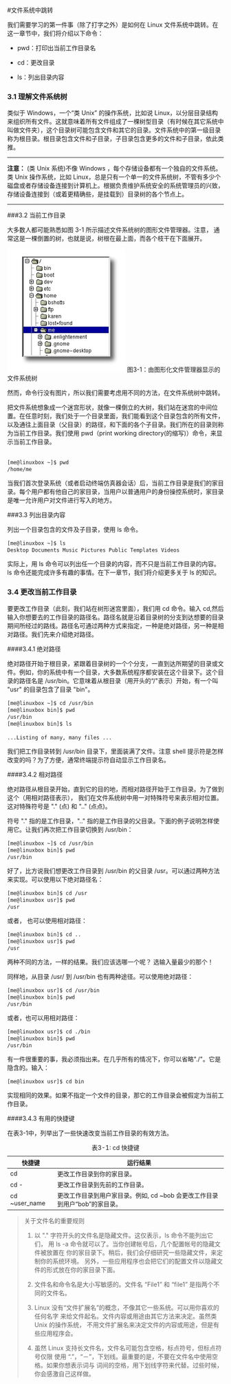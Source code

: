 #文件系统中跳转

我们需要学习的第一件事（除了打字之外）是如何在 Linux 文件系统中跳转。在这一章节中，我们将介绍以下命令：

* pwd：打印出当前工作目录名

*  cd：更改目录

*  ls：列出目录内容


### 3.1 理解文件系统树


类似于 Windows，一个“类 Unix” 的操作系统，比如说 Linux，以分层目录结构来组织所有文件。这就意味着所有文件组成了一棵树型目录（有时候在其它系统中叫做文件夹），这个目录树可能包含文件和其它的目录。文件系统中的第一级目录称为根目录。根目录包含文件和子目录，子目录包含更多的文件和子目录，依此类推。
*****
**注意：**
(类 Unix 系统)不像 Windows ，每个存储设备都有一个独自的文件系统。类 Unix 操作系统，比如 Linux，总是只有一个单一的文件系统树，不管有多少个磁盘或者存储设备连接到计算机上。根据负责维护系统安全的系统管理员的兴致，存储设备连接到（或着更精确些，是挂载到）目录树的各个节点上。
*****

###3.2 当前工作目录

大多数人都可能熟悉如图 3-1 所示描述文件系统树的图形文件管理器。注意， 通常这是一棵倒置的树，也就是说，树根在最上面，而各个枝干在下面展开。



![](images/3.png) 
图3-1：由图形化文件管理器显示的文件系统树


然而，命令行没有图片，所以我们需要考虑用不同的方法，在文件系统树中跳转。



把文件系统想象成一个迷宫形状，就像一棵倒立的大树，我们站在迷宫的中间位置。在任意时刻，我们处于一个目录里面，我们能看到这个目录包含的所有文件，以及通往上面目录（父目录）的路径，和下面的各个子目录。我们所在的目录则称为当前工作目录。我们使用 pwd（print working directory(的缩写)）命令，来显示当前工作目录。

```

[me@linuxbox ~]$ pwd
/home/me
```

当我们首次登录系统（或者启动终端仿真器会话）后，当前工作目录是我们的家目录。每个用户都有他自己的家目录，当用户以普通用户的身份操控系统时，家目录是唯一允许用户对文件进行写入的地方。

###3.3 列出目录内容


列出一个目录包含的文件及子目录，使用 ls 命令。

```
[me@linuxbox ~]$ ls
Desktop Documents Music Pictures Public Templates Videos
```

实际上，用 ls 命令可以列出任一个目录的内容，而不只是当前工作目录的内容。ls 命令还能完成许多有趣的事情。在下一章节，我们将介绍更多关于 ls 的知识。

### 3.4 更改当前工作目录

要更改工作目录（此刻，我们站在树形迷宫里面），我们用 cd 命令。输入 cd,然后输入你想要去的工作目录的路径名。路径名就是沿着目录树的分支到达想要的目录期间所经过的路线。路径名可通过两种方式来指定，一种是绝对路径，另一种是相对路径。我们先来介绍绝对路径。

####3.4.1 绝对路径

绝对路径开始于根目录，紧跟着目录树的一个个分支，一直到达所期望的目录或文件。例如，你的系统中有一个目录，大多数系统程序都安装在这个目录下。这个目录的路径名是 /usr/bin。它意味着从根目录（用开头的“/"表示）开始，有一个叫 "usr" 的目录包含了目录 "bin"。

```
[me@linuxbox ~]$ cd /usr/bin
[me@linuxbox bin]$ pwd
/usr/bin
[me@linuxbox bin]$ ls

...Listing of many, many files ...
```

我们把工作目录转到 /usr/bin 目录下，里面装满了文件。注意 shell 提示符是怎样改变的吗？为了方便，通常终端提示符自动显示工作目录名。

####3.4.2 相对路径

绝对路径从根目录开始，直到它的目的地，而相对路径开始于工作目录。为了做到这个（用相对路径表示）， 我们在文件系统树中用一对特殊符号来表示相对位置。这对特殊符号是 "." (点) 和 ".." (点点)。



符号 "." 指的是工作目录，".." 指的是工作目录的父目录。下面的例子说明怎样使用它。让我们再次把工作目录切换到 /usr/bin：

```
[me@linuxbox ~]$ cd /usr/bin
[me@linuxbox bin]$ pwd
/usr/bin
```

好了，比方说我们想更改工作目录到 /usr/bin 的父目录 /usr。可以通过两种方法来实现。可以使用以下绝对路径名：

```
[me@linuxbox bin]$ cd /usr
[me@linuxbox usr]$ pwd
/usr
```

或者， 也可以使用相对路径：

```
[me@linuxbox bin]$ cd ..
[me@linuxbox usr]$ pwd
/usr
```

两种不同的方法，一样的结果。我们应该选哪一个呢？ 选输入量最少的那个！

同样地，从目录 /usr/ 到 /usr/bin 也有两种途径。可以使用绝对路径：

```
[me@linuxbox usr]$ cd /usr/bin
[me@linuxbox bin]$ pwd
/usr/bin
```

或者，也可以用相对路径：

```
[me@linuxbox usr]$ cd ./bin
[me@linuxbox bin]$ pwd
/usr/bin
```

有一件很重要的事，我必须指出来。在几乎所有的情况下，你可以省略"./"。它是隐含的。输入：

```
[me@linuxbox usr]$ cd bin
```

实现相同的效果。如果不指定一个文件的目录，那它的工作目录会被假定为当前工作目录。

####3.4.3 有用的快捷键



在表3-1中，列举出了一些快速改变当前工作目录的有效方法。


<table class="multi">
<caption class="cap">表3-1: cd 快捷键</caption>
<thead>
<tr>
<th class="title">快捷键</th>
<th class="title">运行结果</th>
</tr>
</thead>
<tbody>
<tr>
<td >cd</td>
<td >更改工作目录到你的家目录。</td>
</tr>
<tr>
<td > cd -</td>
<td > 更改工作目录到先前的工作目录。</td>
</tr>
<tr>
<td id="tdlist">cd ~user_name</td>
<td> 更改工作目录到用户家目录。例如, cd ~bob 会更改工作目录到用户“bob”的家目录。</td>
</tr>
</tbody>
</table>


>关于文件名的重要规则
>
>1. 以 "." 字符开头的文件名是隐藏文件。这仅表示，ls 命令不能列出它们，
用 ls -a 命令就可以了。当你创建帐号后，几个配置帐号的隐藏文件被放置在
你的家目录下。稍后，我们会仔细研究一些隐藏文件，来定制你的系统环境。
另外，一些应用程序也会把它们的配置文件以隐藏文件的形式放在你的家目录下面。
>
>2. 文件名和命令名是大小写敏感的。文件名 “File1” 和 “file1” 是指两个不同的文件名。
>
>3. Linux 没有“文件扩展名”的概念，不像其它一些系统。可以用你喜欢的任何名字
来给文件起名。文件内容或用途由其它方法来决定。虽然类 Unix 的操作系统，
不用文件扩展名来决定文件的内容或用途，但是有些应用程序会。
>
>4. 虽然 Linux 支持长文件名，文件名可能包含空格，标点符号，但标点符号仅限
使用 “.”，“－”，下划线。最重要的是，不要在文件名中使用空格。如果你想表示词与
词间的空格，用下划线字符来代替。过些时候，你会感激自己这样做。

